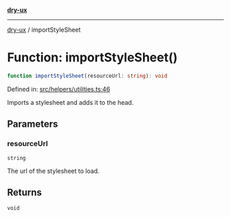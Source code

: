 [**dry-ux**](../README.md)

***

[dry-ux](../README.md) / importStyleSheet

# Function: importStyleSheet()

```ts
function importStyleSheet(resourceUrl: string): void
```

Defined in: [src/helpers/utilities.ts:46](https://github.com/navedr/dry-ux/blob/e875b26275714d870ae7637bd802b35e75633e0b/src/helpers/utilities.ts#L46)

Imports a stylesheet and adds it to the head.

## Parameters

### resourceUrl

`string`

The url of the stylesheet to load.

## Returns

`void`
